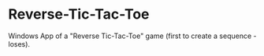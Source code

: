 # Reverse-Tic-Tac-Toe
Windows App of a "Reverse Tic-Tac-Toe" game (first to create a sequence - loses). 
